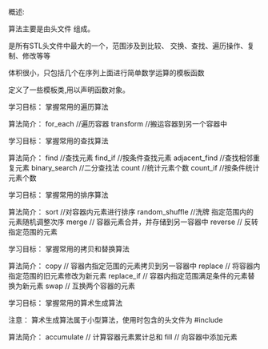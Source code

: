 概述:

算法主要是由头文件<algorithm> <functional> <numeric>组成。

<algorithm>是所有STL头文件中最大的一个，范围涉及到比较、 交换、查找、遍历操作、复制、修改等等

<numeric>体积很小，只包括几个在序列上面进行简单数学运算的模板函数

<functional>定义了一些模板类,用以声明函数对象。

学习目标：
掌握常用的遍历算法

算法简介：
for_each //遍历容器
transform //搬运容器到另一个容器中

学习目标：
掌握常用的查找算法

算法简介：
find //查找元素
find_if //按条件查找元素
adjacent_find //查找相邻重复元素
binary_search //二分查找法
count //统计元素个数
count_if //按条件统计元素个数

学习目标：
掌握常用的排序算法

算法简介：
sort //对容器内元素进行排序
random_shuffle //洗牌 指定范围内的元素随机调整次序
merge // 容器元素合并，并存储到另一容器中
reverse // 反转指定范围的元素

学习目标：
掌握常用的拷贝和替换算法

算法简介：
copy // 容器内指定范围的元素拷贝到另一容器中
replace // 将容器内指定范围的旧元素修改为新元素
replace_if // 容器内指定范围满足条件的元素替换为新元素
swap // 互换两个容器的元素


学习目标：
掌握常用的算术生成算法

注意：
算术生成算法属于小型算法，使用时包含的头文件为 #include <numeric>
  
算法简介：
accumulate // 计算容器元素累计总和
fill // 向容器中添加元素
